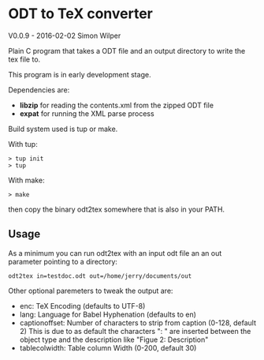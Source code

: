 # ODT to TeX converter

V0.0.9 - 2016-02-02
Simon Wilper

Plain C program that takes a ODT file and an output directory to write
the tex file to.

This program is in early development stage.

Dependencies are:

- **libzip** for reading the contents.xml from the zipped ODT file
- **expat** for running the XML parse process

Build system used is tup or make.

With tup:

```
> tup init
> tup
```

With make:

```
> make
```

then copy the binary odt2tex somewhere that is also in your PATH.

## Usage

As a minimum you can run odt2tex with an input odt file an an out
parameter pointing to a directory:

```
odt2tex in=testdoc.odt out=/home/jerry/documents/out
```

Other optional paremeters to tweak the output are:

* enc: TeX Encoding (defaults to UTF-8)
* lang: Language for Babel Hyphenation (defaults to en)
* captionoffset: Number of characters to strip from caption (0-128,
  default 2) This is due to as default the characters ": " are inserted
between the object type and the description like "Figue 2: Description"
* tablecolwidth: Table column Width (0-200, default 30)

